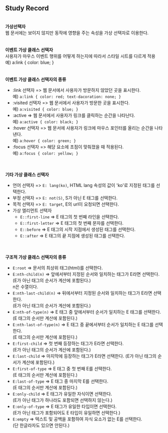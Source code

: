 ## Study Record
\
**가상선택자**  
웹 문서에는 보이지 않지만 동작에 영향을 주는 속성을 가상 선택자로 이용한다.  
\
\
**이벤트 가상 클래스 선택자**  
사용자가 마우스 이벤트 행위를 어떻게 하는지에 따라서 스타일 시트를 다르게 적용  
예) a:link { color: blue; }  
\
\
**이벤트 가상 클래스 선택자의 종류**  
- :link 선택자 => 웹 문서에서 사용자가 방문하지 않았던 곳을 표시한다.  
  예) ```a:link { color: red; text-dacoration: none; }```
- :visited 선택자 => 웹 문서에서 사용자가 방문한 곳을 표시한다.  
  예) ```a:visited { color: blue; }```
- :active => 웹 문서에서 사용자가 링크를 클릭하는 순간을 나타난다.  
  예) ```a:active { color: black; }```
- :hover 선택자 => 웹 문서에 사용자가 링크에 마우스 포인터를 올리는 순간을 나타낸다.  
  예) ```a:hover { color: green; }```
- :focus 선택자 => 해당 요소에 초점이 맞춰졌을 때 적용된다.  
  예) ```a:focus { color: yellow; }```  

\
\
**기타 가상 클래스 선택자**  
- 언어 선택자 => ```E: lang(ko)```, HTML lang 속성의 값이 'ko'로 지정된 태그를 선택한다.
- 부정 선택자 => ```E: not(S)```, S가 아닌 E 태그를 선택한다.
- 목적 선택자 => ```E: target```, E의 url이 요청되면 선택한다.
- 가상 엘리먼트 선택자
  - ```E::first-line``` => E 태그의 첫 번째 라인을 선택한다.
  - ```E::first-letter``` => E 태그의 첫 번째 문자를 선택한다.
  - ```E::before``` => E 태그의 시작 지점에서 생성된 태그를 선택한다.
  - ```E::after``` => E 태그의 끝 지점에 생성된 태그를 선택한다.

\
\
**구조적 가상 클래스 선택자의 종류**  
- ```E:root``` => 문서의 최상위 태그(html)를 선택한다.
- ```E:nth-child(n)``` => 앞에서부터 지정된 순서와 일치하는 태그가 E라면 선택한다.  
  (E가 아닌 태그의 순서가 계산에 포함된다.)  
  n은 수열이다.  
- ```E:nth-last-child(n)``` => 뒤에서부터 지정된 순서와 일치하는 태그가 E라면 선택한다.  
  (E가 아닌 태그의 순서가 계산에 포함된다.)
- ```E:nth-of-type(n)``` => E 태그 중 앞에서부터 순서가 일치하는 E 태그를 선택한다.  
  (E 태그의 순서만 계산에 포함된다.)
- ```E:nth-last-of-type(n)``` => E 태그 중 끝에서부터 순서가 일치하는 E 태그를 선택한다.  
  (E 태그의 순서만 계산에 포함된다.)
- ```E:first-child``` => 첫 번째 등장하는 태그가 E라면 선택한다.  
  (E가 아닌 태그의 순서가 계산에 포함된다.)
- ```E:last-child``` => 마지막에 등장하는 태그가 E라면 선택한다.
  (E가 아닌 태그의 순서가 계산에 포함된다.)
- ```E:first-of-type``` => E 태그 중 첫 번째 E를 선택한다.  
  (E 태그의 순서만 계산에 포함된다.)
- ```E:last-of-type``` => E 태그 중 마지막 E를 선택한다.  
  (E 태그의 순서만 계산에 포함된다.)
- ```E:only-child``` => E 태그가 유일한 자식이면 선택한다.  
  (E가 아닌 태그가 하나라도 포함되면 선택하지 않는다.)
- ```E:only-of-type``` => E 태그가 유일한 타입이면 선택한다.  
  (E가 아닌 태그가 포함되어도 E 타입이 유일하면 선택한다.)
- ```E:empty``` => 텍스트 및 공백을 포함하여 자식 요소가 없는 E를 선택한다.  
  (단 한글라자도 있으면 안된다.)

